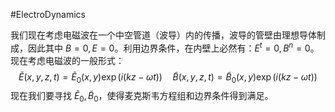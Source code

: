 #ElectroDynamics 

我们现在考虑电磁波在一个中空管道（波导）内的传播，波导的管壁由理想导体制成，因此其中 $B=0,E=0$。利用边界条件，在内壁上必然有：$E^{t} = 0, B^{n} = 0$。现在考虑电磁波的一般形式：
$$
\tilde E(x,y,z,t) = \tilde E_{0}(x,y) \exp(i (kz - \omega t))  \quad \tilde B(x,y,z,t) = \tilde B_{0}(x,y) \exp(i (kz - \omega t))
$$
现在我们要寻找 $\tilde E_{0} ,\tilde B_{0}$，使得麦克斯韦方程组和边界条件得到满足。